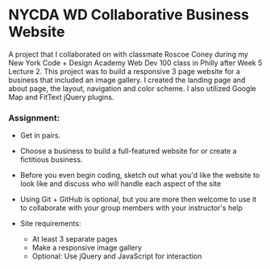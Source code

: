 # NYCDA WD Collaborative Business Website
A project that I collaborated on with classmate Roscoe Coney during my New York Code + Design Academy Web Dev 100 class in Philly after Week 5 Lecture 2. This project was to build a responsive 3 page website for a business that included an image gallery. I created the landing page and about page, the layout, navigation and color scheme. I also utilized Google Map and FitText jQuery plugins.

### Assignment:
* Get in pairs.

* Choose a business to build a full-featured website for or create a fictitious business.

* Before you even begin coding, sketch out what you'd like the website to look like and discuss who will handle each aspect of the site

* Using Git + GitHub is optional, but you are more then welcome to use it to collaborate with your group members with your instructor's help

* Site requirements:
  * At least 3 separate pages
  * Make a responsive image gallery
  * Optional: Use jQuery and JavaScript for interaction
